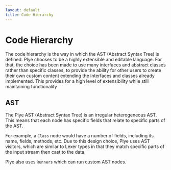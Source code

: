 ```yaml
---
layout: default
title: Code Hierarchy
---
```

# Code Hierarchy
The code hierarchy is the way in which the AST (Abstract Syntax Tree) is defined. Plye chooses to be a highly extensible and editable language. For that, the choice has been made to use many interfaces and abstract classes rather than specific classes, to provide the ability for other users to create their own custom content extending the interfaces and classes already implemented. This provides for a high level of extensibility while still maintaining functionality

## AST
The Plye AST (Abstract Syntax Tree) is an irregular heterogeneous AST. This means that each node has specific fields that relate to specific parts of the AST.

For example, a `Class` node would have a number of fields, including its name, fields, methods, etc. Due to this design choice, Plye uses AST visitors, which are similar to Lexer types in that they match specific parts of the input stream then cast to the data.

Plye also uses `Runners` which can run custom AST nodes.